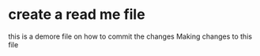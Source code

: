 # create a read me file 
this is a demore file on how to commit the changes
Making changes to this file 
